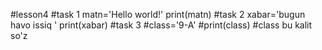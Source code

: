 #lesson4
#task 1
matn='Hello world!'
print(matn)
#task 2
xabar='bugun havo issiq '
print(xabar)
#task 3
#class='9-A'
#print(class)
#class bu kalit so'z
